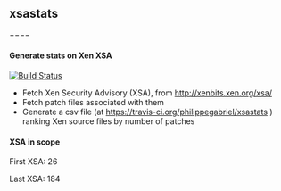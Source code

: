 ## xsastats
====
#### Generate stats on Xen XSA

[![Build Status](https://travis-ci.org/philippegabriel/xsastats.svg)](https://travis-ci.org/philippegabriel/xsastats)

* Fetch Xen Security Advisory (XSA), from http://xenbits.xen.org/xsa/
* Fetch patch files associated with them
* Generate a csv file (at https://travis-ci.org/philippegabriel/xsastats ) ranking Xen source files by number of patches

#### XSA in scope

First XSA: 26

Last XSA: 184

